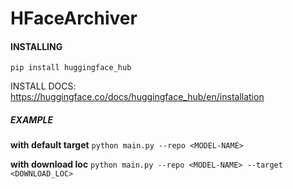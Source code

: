 # HFaceArchiver

#### INSTALLING
`pip install huggingface_hub`

INSTALL DOCS: https://huggingface.co/docs/huggingface_hub/en/installation

##### EXAMPLE
 **with default target**
`python main.py --repo <MODEL-NAME>`
 
 **with download loc**
`python main.py --repo <MODEL-NAME> --target <DOWNLOAD_LOC>`
